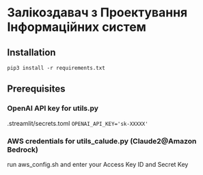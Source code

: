 # Залікоздавач з Проектування Інформаційних систем

## Installation

`pip3 install -r requirements.txt`

## Prerequisites

### OpenAI API key for utils.py
.streamlit/secrets.toml
`OPENAI_API_KEY='sk-XXXXX'`

### AWS credentials for utils_calude.py (Claude2@Amazon Bedrock)
run aws_config.sh and enter your Access Key ID and Secret Key